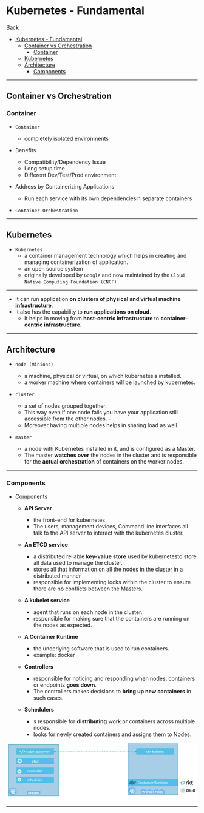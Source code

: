 # Kubernetes - Fundamental

[Back](../../index.md)

- [Kubernetes - Fundamental](#kubernetes---fundamental)
  - [Container vs Orchestration](#container-vs-orchestration)
    - [Container](#container)
  - [Kubernetes](#kubernetes)
  - [Architecture](#architecture)
    - [Components](#components)

---

## Container vs Orchestration

### Container

- `Container`

  - completely isolated environments

- Benefits

  - Compatibility/Dependency Issue
  - Long setup time
  - Different Dev/Test/Prod environment

- Address by Containerizing Applications

  - Run each service with its own dependenciesin separate containers

- `Container Orchestration`

---

## Kubernetes

- `Kubernetes`
  - a container management technology which helps in creating and managing containerization of application.
  - an open source system
  - originally developed by `Google` and now maintained by the `Cloud Native Computing Foundation (CNCF)`

---

- It can run application **on clusters of physical and virtual machine infrastructure**.
- It also has the capability to **run applications on cloud**.
  - It helps in moving from **host-centric infrastructure** to **container-centric infrastructure**.

---

## Architecture

- `node (Minions)`

  - a machine, physical or virtual, on which kubernetesis installed.
  - a worker machine where containers will be launched by kubernetes.

- `cluster`

  - a set of nodes grouped together.
  - This way even if one node fails you have your application still accessible from the other nodes. -
  - Moreover having multiple nodes helps in sharing load as well.

- `master`
  - a node with Kubernetes installed in it, and is configured as a Master.
  - The master **watches over** the nodes in the cluster and is responsible for the **actual orchestration** of containers on the worker nodes.

---

### Components

- Components

  - **API Server**
    - the front-end for kubernetes
    - The users, management devices, Command line interfaces all talk to the API server to interact with the kubernetes cluster.
  - **An ETCD service**
    - a distributed reliable **key-value store** used by kubernetesto store all data used to manage the cluster.
    - stores all that information on all the nodes in the cluster in a distributed manner
    - responsible for implementing locks within the cluster to ensure there are no conflicts between the Masters.
  - **A kubelet service**
    - agent that runs on each node in the cluster.
    - responsible for making sure that the containers are running on the nodes as expected.
  - **A Container Runtime**
    - the underlying software that is used to run containers.
    - example: docker
  - **Controllers**

    - responsible for noticing and responding when nodes, containers or endpoints **goes down**.
    - The controllers makes decisions to **bring up new containers** in such cases.

  - **Schedulers**
    - s responsible for **distributing** work or containers across multiple nodes.
    - looks for newly created containers and assigns them to Nodes.

![pic](./pic/master_vs_worker.png)

---
